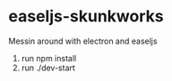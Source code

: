 # easeljs-skunkworks
Messin around with electron and easeljs

1. run npm install
2. run ./dev-start
